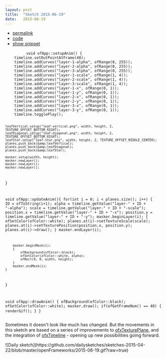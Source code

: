 ```yaml
---
layout: post
title:  "Sketch 2015-06-19"
date:   2015-06-19
---
```

<div class="code">
    <ul>
		<li><a href="{% post_url 2015-06-19-sketch %}">permalink</a></li>
		<li><a href="https://github.com/dailysketches/dailySketches/tree/master/sketches/2015-06-19">code</a></li>
		<li><a href="#" class="snippet-button">show snippet</a></li>
	</ul>
    <pre class="snippet">
        <code class="cpp">void ofApp::setupAnim() {
    timeline.setOutPointAtFrame(48);
    timeline.addCurves("layer-1-alpha", ofRange(0, 255));
    timeline.addCurves("layer-2-alpha", ofRange(0, 255));
    timeline.addCurves("layer-3-alpha", ofRange(0, 255));
    timeline.addCurves("layer-1-scale", ofRange(1, 4));
    timeline.addCurves("layer-2-scale", ofRange(1, 4));
    timeline.addCurves("layer-3-scale", ofRange(1, 4));
    timeline.addCurves("layer-1-x", ofRange(0, 1));
    timeline.addCurves("layer-1-y", ofRange(0, 1));
    timeline.addCurves("layer-2-x", ofRange(0, 1));
    timeline.addCurves("layer-2-y", ofRange(0, 1));
    timeline.addCurves("layer-3-x", ofRange(0, 1));
    timeline.addCurves("layer-3-y", ofRange(0, 1));
    timeline.togglePlay();

    leafVertical.setup("leaf-vertical.png", width, height, 2, TEXTURE_OFFSET_BOTTOM_RIGHT);
    leafDiagonal.setup("leaf-diagonal.png", width, height, 2, TEXTURE_OFFSET_BOTTOM_RIGHT);
    leafStar.setup("leaf-star.png", width, height, 2, TEXTURE_OFFSET_MIDDLE_CENTER);
    planes.push_back(&amp;leafVertical);
    planes.push_back(&amp;leafDiagonal);
    planes.push_back(&amp;leafStar);

    masker.setup(width, height);
    masker.newLayer();
    masker.newLayer();
    masker.newLayer();
}

void ofApp::updateAnim(){
    for(int i = 0; i &lt; planes.size(); i++) {
        ID = ofToString(i+1);
        alpha = timeline.getValue("layer-" + ID + "-alpha");
        scale = timeline.getValue("layer-" + ID + "-scale");
        position.x = timeline.getValue("layer-" + ID + "-x");
        position.y = timeline.getValue("layer-" + ID + "-y");
        masker.beginLayer(i);
        {
            ofSetColor(ofColor::white);
            planes.at(i)-&gt;setTextureScale(scale);
            planes.at(i)-&gt;setTexturePosition(position.x, position.y);
            planes.at(i)-&gt;draw();
        }
        masker.endLayer(i);
        
        masker.beginMask(i);
        {
            ofBackground(ofColor::black);
            ofSetColor(ofColor::white, alpha);
            ofRect(0, 0, width, height);
        }
        masker.endMask(i);
    }
}

void ofApp::drawAnim() {
    ofBackground(ofColor::black);
    ofSetColor(ofColor::white);
    masker.draw();
    if(ofGetFrameNum() == 48) {
        renderGif();
    }
}</code>
    </pre>
</div>
<p class="description">Sometimes it doesn't look like much has changed. But the movements in this sketch are based on a series of improvements to <a href="https://github.com/microcosm/ofxTexturePlane">ofxTexturePlane</a>, and the integration of <a href="https://github.com/YCAMInterlab/ofxTimeline">ofxTimeline</a> - opening up new possibilities going forward.</p>
![Daily sketch](https://github.com/dailysketches/sketches-2015-04-22/blob/master/openFrameworks/2015-06-19.gif?raw=true)
